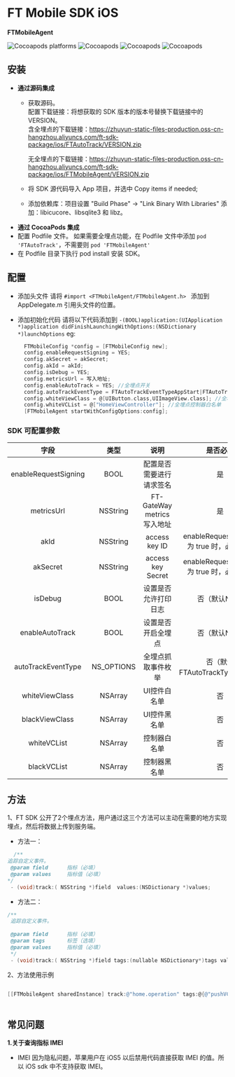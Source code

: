 # FT Mobile SDK iOS

**FTMobileAgent**

![Cocoapods platforms](https://img.shields.io/cocoapods/p/FTMobileAgent)
![Cocoapods](https://img.shields.io/cocoapods/v/FTMobileAgent)
![Cocoapods](https://img.shields.io/cocoapods/v/FTAutoTrack)
![Cocoapods](https://img.shields.io/cocoapods/l/FTAutoTrack)


## 安装
-  **通过源码集成**
   - 获取源码。  
     配置下载链接：将想获取的 SDK 版本的版本号替换下载链接中的 VERSION。  
	 含全埋点的下载链接：https://zhuyun-static-files-production.oss-cn-hangzhou.aliyuncs.com/ft-sdk-package/ios/FTAutoTrack/VERSION.zip   
	 
	 无全埋点的下载链接：https://zhuyun-static-files-production.oss-cn-hangzhou.aliyuncs.com/ft-sdk-package/ios/FTMobileAgent/VERSION.zip
   - 将 SDK 源代码导入 App 项目，并选中 Copy items if needed;
   - 添加依赖库：项目设置 "Build Phase" -> "Link Binary With Libraries" 添加：libicucore、libsqlite3 和 libz。
-  **通过 CocoaPods 集成**
  - 配置 Podfile 文件。
     如果需要全埋点功能，在 Podfile 文件中添加  `pod 'FTAutoTrack'`，不需要则
	 `pod 'FTMobileAgent'`
  - 在 Podfile 目录下执行 pod install 安装 SDK。
 
## 配置
- 添加头文件
请将 `#import <FTMobileAgent/FTMobileAgent.h>
` 添加到 AppDelegate.m 引用头文件的位置。

- 添加初始化代码
  请将以下代码添加到 `-(BOOL)application:(UIApplication *)application didFinishLaunchingWithOptions:(NSDictionary *)launchOptions`
  eg:
  ```objective-c
    FTMobileConfig *config = [FTMobileConfig new];
    config.enableRequestSigning = YES;
    config.akSecret = akSecret;
    config.akId = akId;
    config.isDebug = YES;
    config.metricsUrl = 写入地址;
	config.enableAutoTrack = YES; //全埋点开关
    config.autoTrackEventType = FTAutoTrackEventTypeAppStart|FTAutoTrackEventTypeAppClick|FTAutoTrackEventTypeAppViewScreen; //全埋点抓取事件类型
	config.whiteViewClass = @[UIButton.class,UIImageView.class]; //全埋点UI控件白名单
	config.whiteVCList = @["HomeViewController"]; //全埋点控制器白名单
    [FTMobileAgent startWithConfigOptions:config];
  ``` 

### SDK 可配置参数
| 字段 | 类型 |说明|是否必须|
|:--------:|:--------:|:--------:|:--------:|
|  enableRequestSigning      |  BOOL      |配置是否需要进行请求签名  |是|
|metricsUrl|NSString|FT-GateWay metrics 写入地址|是|
|akId|NSString|access key ID| enableRequestSigning 为 true 时，必须要填|
|akSecret|NSString|access key Secret|enableRequestSigning 为 true 时，必须要填|
|isDebug|BOOL|设置是否允许打印日志|否（默认NO）|
|enableAutoTrack|BOOL|设置是否开启全埋点|否（默认NO）|
|autoTrackEventType|NS_OPTIONS|全埋点抓取事件枚举|否（默认FTAutoTrackTypeNone）|
|whiteViewClass|NSArray|UI控件白名单|否|
|blackViewClass|NSArray|UI控件黑名单|否|
|whiteVCList|NSArray|控制器白名单|否|
|blackVCList|NSArray|控制器黑名单|否|

## 方法
 1、FT SDK 公开了2个埋点方法，用户通过这三个方法可以主动在需要的地方实现埋点，然后将数据上传到服务端。

-  方法一：

```objective-c
  /**
追踪自定义事件。
 @param field      指标（必填）
 @param values     指标值（必填）
*/ 
 - (void)track:( NSString *)field  values:(NSDictionary *)values;
```
 
-  方法二：

```objective-c
/**
 追踪自定义事件。
 
 @param field      指标（必填）
 @param tags       标签（选填）
 @param values     指标值（必填）
 */
 - (void)track:( NSString *)field tags:(nullable NSDictionary*)tags values:( NSDictionary *)values;
```

2、方法使用示例

```objective-c
   
[[FTMobileAgent sharedInstance] track:@"home.operation" tags:@{@"pushVC":@"SecondViewController"} values:@{@"event":@"BtnClick"}];
   
```


## 常见问题
**1.关于查询指标 IMEI**
- IMEI
   因为隐私问题，苹果用户在 iOS5 以后禁用代码直接获取 IMEI 的值。所以 iOS sdk 中不支持获取 IMEI。
   


